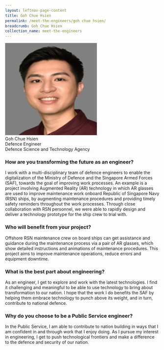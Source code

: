 ```yaml
---
layout: leftnav-page-content
title: Goh Chue Hsien
permalink: /meet-the-engineers/goh chue hsien/
breadcrumb: Goh Chue Hsien
collection_name: meet-the-engineers
---
```


<img src="/images/Goh Chue Hsien.jpg" width="300" height="300">
<br> Goh Chue Hsien
<br> Defence Engineer
<br> Defence Science and Technology Agency

### How are you transforming the future as an engineer?
I work with a multi-disciplinary team of defence engineers to enable the digitalization of the Ministry of Defence and the Singapore Armed Forces (SAF), towards the goal of improving work processes. An example is a project involving Augmented Reality (AR) technology in which AR glasses are used to improve maintenance work onboard Republic of Singapore Navy (RSN) ships, by augmenting maintenance procedures and providing timely safety reminders throughout the work processes. Through close collaboration with RSN personnel, we were able to rapidly design and deliver a technology prototype for the ship crew to trial with.

### Who will benefit from your project?
Offshore RSN maintenance crew on board ships can get assistance and guidance during the maintenance process via a pair of AR glasses, which show detailed instructions and animations of maintenance procedures. This project aims to improve maintenance operations, reduce errors and equipment downtime.

### What is the best part about engineering?
As an engineer, I get to explore and work with the latest technologies. I find it challenging and meaningful to be able to use technology to bring about transformation to our nation. I hope that the work I do benefits the SAF by helping them embrace technology to punch above its weight, and in turn, contribute to national defence.

### Why do you choose to be a Public Service engineer?
In the Public Service, I am able to contribute to nation building in ways that I am confident in and through work that I enjoy doing. As I pursue my interest in engineering, I get to push technological frontiers and make a difference to the defence and security of our nation.
